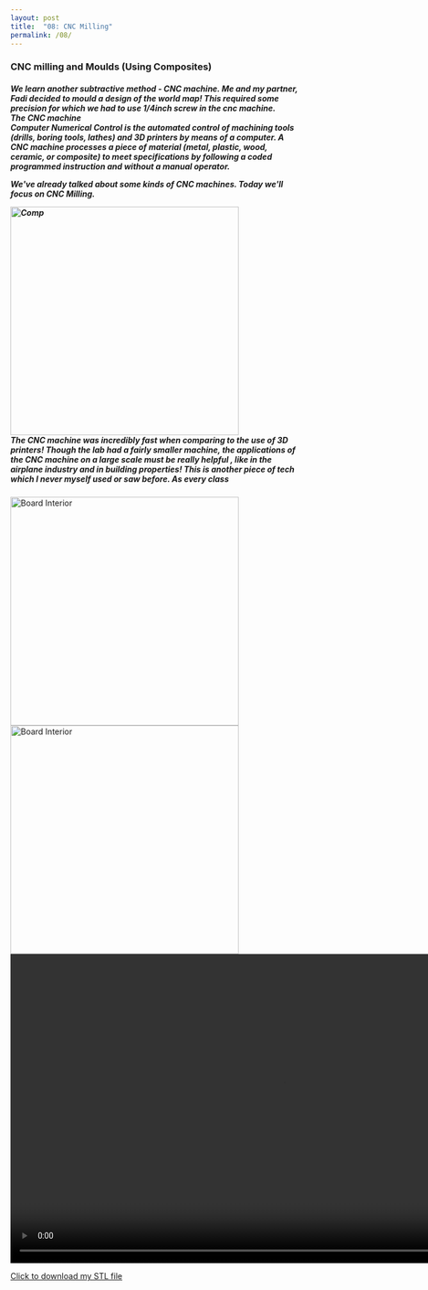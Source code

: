 ```yaml
---
layout: post
title:  "08: CNC Milling"
permalink: /08/
---
```


### CNC milling and Moulds (Using Composites)
<h5>We learn another subtractive method - CNC machine. Me and my partner, Fadi decided to mould a design of the world map! This required some precision for which we had to use 1/4inch screw in the cnc machine.
<br>
The CNC machine
<br>
Computer Numerical Control is the automated control of machining tools (drills, boring tools, lathes) and 3D printers by means of a computer. A CNC machine processes a piece of material (metal, plastic, wood, ceramic, or composite) to meet specifications by following a coded programmed instruction and without a manual operator.

We've already talked about some kinds of CNC machines. Today we'll focus on CNC Milling.
<br>

<img src="p1.jpg" alt="Comp" style="height: 400px; max-width: 88%">

<!-- You can include comments that will not be translated to HTML -->

<!-- You can include links and images in the following format: -->
<br>
The CNC machine was incredibly fast when comparing to the use of 3D printers! Though the lab had a fairly smaller machine, the applications of the CNC machine on a large scale must be really helpful , like in the airplane industry and in building properties!
This is another piece of tech which I never myself used or saw before. As every class

</h5>

<!-- Or, you can also directly include HTML, for example to make a split image -->

<img src="p2.jpg" alt="Board Interior" style="height: 400px; max-width: 88%">
<img src="p3.jpg" alt="Board Interior" style="height: 400px; max-width: 88%">

<!-- You can also use HTML tags to include a video -->
<video width="955" height="541" controls>
	<source src="vid.mp4" type="video/mp4">
</video>

<!-- Or to add a download link to any (reasonably small) file in your permalink directory -->

<a href='world.stl' download>Click to download my STL file</a>

